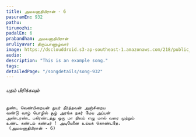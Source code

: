 ```yaml
---
title: அமலனாதிபிரான் - 6
pasuramEn: 932
pathu: 
tirumozhi: 
padalEn: 6
prabandham: அமலனாதிபிரான்
aruliyavar: திருப்பாணாழ்வார்
image: https://dsclouddroid.s3-ap-southeast-1.amazonaws.com/218/public_10291fa366450a13386ed314d16331d43077.jpg
audio: 
description: "This is an example song."
tags: 
detailedPage: "/songdetails/song-932"
---
```



###### பதம் பிரிக்கவும்


	துண்ட வெண்பிறையன் துயர் தீர்த்தவன் அஞ்சிறைய
	வண்டு வாழ் பொழில் சூழ் அரங்க நகர் மேய அப்பன்
	அண்டரண்ட பகிரண்டத்து ஒரு மா நிலம் எழு மால் வரை முற்றும்
	உண்ட கண்டம் கண்டீர் ! அடியேனை உய்யக் கொண்டதே.
	 (அமலனாதிபிரான் - 6)
	